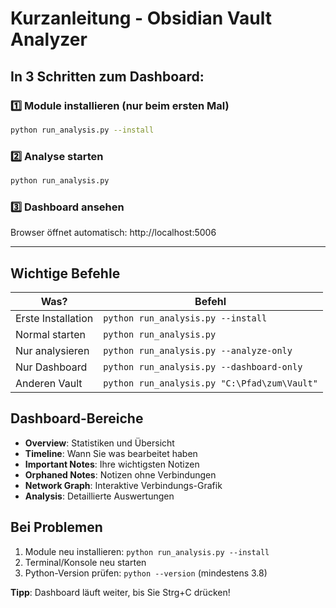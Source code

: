 # Kurzanleitung - Obsidian Vault Analyzer

## In 3 Schritten zum Dashboard:

### 1️⃣ Module installieren (nur beim ersten Mal)
```bash
python run_analysis.py --install
```

### 2️⃣ Analyse starten
```bash
python run_analysis.py
```

### 3️⃣ Dashboard ansehen
Browser öffnet automatisch: http://localhost:5006

---

## Wichtige Befehle

| Was? | Befehl |
|------|--------|
| Erste Installation | `python run_analysis.py --install` |
| Normal starten | `python run_analysis.py` |
| Nur analysieren | `python run_analysis.py --analyze-only` |
| Nur Dashboard | `python run_analysis.py --dashboard-only` |
| Anderen Vault | `python run_analysis.py "C:\Pfad\zum\Vault"` |

## Dashboard-Bereiche

- **Overview**: Statistiken und Übersicht
- **Timeline**: Wann Sie was bearbeitet haben  
- **Important Notes**: Ihre wichtigsten Notizen
- **Orphaned Notes**: Notizen ohne Verbindungen
- **Network Graph**: Interaktive Verbindungs-Grafik
- **Analysis**: Detaillierte Auswertungen

## Bei Problemen

1. Module neu installieren: `python run_analysis.py --install`
2. Terminal/Konsole neu starten
3. Python-Version prüfen: `python --version` (mindestens 3.8)

**Tipp**: Dashboard läuft weiter, bis Sie Strg+C drücken!